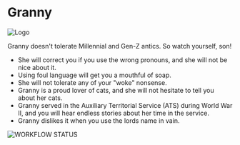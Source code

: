 # Granny

![Logo](https://i.imgur.com/dZY5tZC.png)

Granny doesn't tolerate Millennial and Gen-Z antics. So watch yourself, son!

- She will correct you if you use the wrong pronouns, and she will not be nice about it.
- Using foul language will get you a mouthful of soap.
- She will not tolerate any of your "woke" nonsense.
- Granny is a proud lover of cats, and she will not hesitate to tell you about her cats.
- Granny served in the Auxiliary Territorial Service (ATS) during World War II, and you will hear endless stories about her time in the service.
- Granny dislikes it when you use the lords name in vain.

![WORKFLOW STATUS](https://github.com/Chalwk77/Granny/actions/workflows/maven.yml/badge.svg)